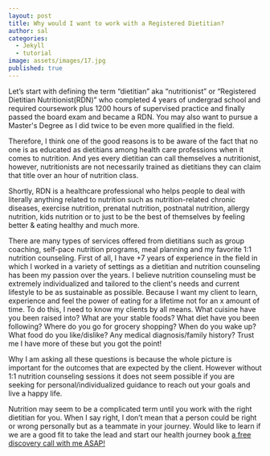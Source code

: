 ```yaml
---
layout: post
title: Why would I want to work with a Registered Dietitian?
author: sal
categories:
  - Jekyll
  - tutorial
image: assets/images/17.jpg
published: true
---
```


Let’s start with defining the term “dietitian” aka “nutritionist” or “Registered Dietitian Nutritionist(RDN)” who completed 4 years of undergrad school and required coursework plus 1200 hours of supervised practice and finally passed the board exam and became a RDN. You may also want to pursue a Master's Degree as I did twice to be even more qualified in the field.

Therefore,  I think one of the good reasons is to be aware of the fact that no one is as educated as dietitians among health care professions when it comes to nutrition. And yes every dietitian can call themselves a nutritionist, however, nutritionists are not necessarily trained as dietitians they can claim that title over an hour of nutrition class. 

Shortly, RDN is a healthcare professional who helps people to deal with literally anything related to nutrition such as nutrition-related chronic diseases, exercise nutrition, prenatal nutrition, postnatal nutrition, allergy nutrition, kids nutrition or to just to be the best of themselves by feeling better & eating healthy and much more. 

There are many types of services offered from dietitians such as group coaching, self-pace nutrition programs, meal planning and my favorite 1:1 nutrition counseling. First of all, I have +7 years of experience in the field in which I worked in a variety of settings as a dietitian and nutrition counseling has been my passion over the years. I believe nutrition counseling must be extremely individualized and tailored to the client's needs and current lifestyle to be as sustainable as possible. Because I want my client to learn, experience and feel the power of eating for a lifetime not for an x amount of time. To do this, I need to know my clients by all means. What cuisine have you been raised into? What are your stable foods?  What diet have you been following? Where do you go for  grocery shopping? When do you wake up? What food do you like/dislike? Any medical diagnosis/family history? Trust me I have more of these but you got the point! 

Why I am asking all these questions is because the whole picture is important for the outcomes that are expected by the client. However without  1:1 nutrition counseling sessions it does not seem possible if you are seeking for personal/individualized guidance to reach out your goals and live a happy life. 

Nutrition may seem to be a complicated term until you work   with the right dietitian for you. When I say right, I don’t mean that a person could be right or wrong personally but as a teammate in your journey. Would like to learn if we are a good fit to take the lead and start our health journey book [a free discovery call with me ASAP!](https://calendly.com/dietitiannewyork/15min "calendly ")

